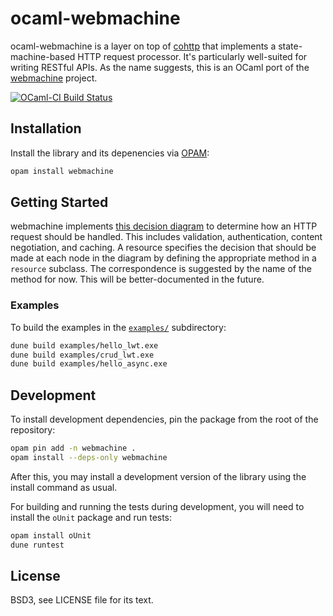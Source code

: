 # ocaml-webmachine

ocaml-webmachine is a layer on top of [cohttp][] that implements a
state-machine-based HTTP request processor. It's particularly well-suited for
writing RESTful APIs. As the name suggests, this is an OCaml port of the
[webmachine][] project.

[cohttp]: https://github.com/mirage/ocaml-cohttp
[webmachine]: https://github.com/webmachine/webmachine

[![OCaml-CI Build Status](https://img.shields.io/endpoint?url=https://ci.ocamllabs.io/badge/inhabitedtype/ocaml-webmachine/master)](https://ci.ocamllabs.io/github/inhabitedtype/ocaml-webmachine)

## Installation

Install the library and its depenencies via [OPAM][opam]:

[opam]: http://opam.ocaml.org/

```bash
opam install webmachine
```

## Getting Started

webmachine implements [this decision diagram][diagram] to determine how an HTTP
request should be handled. This includes validation, authentication, content
negotiation, and caching. A resource specifies the decision that should be made
at each node in the diagram by defining the appropriate method in a `resource`
subclass. The correspondence is suggested by the name of the method for now.
This will be better-documented in the future.

### Examples

To build the examples in the [`examples/`][examples_dir] subdirectory:

```bash
dune build examples/hello_lwt.exe
dune build examples/crud_lwt.exe
dune build examples/hello_async.exe
```

[diagram]: https://raw.githubusercontent.com/webmachine/webmachine/develop/docs/http-headers-status-v3.png
[examples_dir]: examples/

## Development

To install development dependencies, pin the package from the root of the
repository:

```bash
opam pin add -n webmachine .
opam install --deps-only webmachine
```

After this, you may install a development version of the library using the
install command as usual.

For building and running the tests during development, you will need to install
the `oUnit` package and run tests:

```bash
opam install oUnit
dune runtest
```

## License

BSD3, see LICENSE file for its text.
